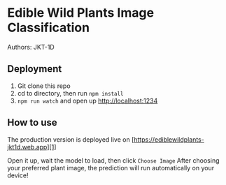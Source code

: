 # Edible Wild Plants Image Classification

Authors: JKT-1D

## Deployment

1. Git clone this repo
2. cd to directory, then run `npm install`
3. `npm run watch` and open up [http://localhost:1234](http://localhost:1234)

## How to use

The production version is deployed live on [https://ediblewildplants-jkt1d.web.app][1]

Open it up, wait the model to load, then click `Choose Image`
After choosing your preferred plant image, the prediction will run automatically on your device!

[1]: https://ediblewildplants-jkt1d.web.app
